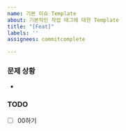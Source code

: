 ```yaml
---
name: 기본 이슈 Template
about: 기본적인 작업 태그에 대한 Template
title: "[Feat]"
labels: ''
assignees: commitcomplete

---
```


### 문제 상황
- 

### TODO
- [ ] 00하기
